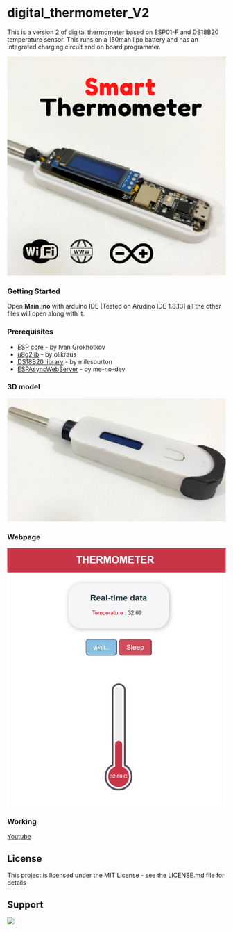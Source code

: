 # digital_thermometer_V2

This is a version 2 of [digital thermometer](https://github.com/Neutrino-1/digital_thermometer) based on ESP01-F and DS18B20 temperature sensor.
This runs on a 150mah lipo battery and has an integrated charging circuit and on board programmer.

![digital thermometer final build](https://github.com/Neutrino-1/digital_thermometer_V2/blob/main/images/Smart%20Thermometer.png)

### Getting Started

Open **Main.ino** with arduino IDE [Tested on Arudino IDE 1.8.13]
all the other files will open along with it.

### Prerequisites

* [ESP core](https://github.com/esp8266/Arduino) - by Ivan Grokhotkov
* [u8g2lib](https://github.com/olikraus/u8g2) - by olikraus
* [DS18B20 library](https://github.com/milesburton/Arduino-Temperature-Control-Library) - by milesburton
* [ESPAsyncWebServer](https://github.com/me-no-dev/ESPAsyncWebServer/blob/master/README.md#table-of-contents) - by me-no-dev

### 3D model

![digital thermometer 3d model](https://github.com/Neutrino-1/digital_thermometer_V2/blob/main/images/Smart%20Thermometer%20final.png)

### Webpage

![webpage](https://github.com/Neutrino-1/digital_thermometer_V2/blob/main/images/webpage.png)

### Working 

[Youtube](https://www.youtube.com/watch?v=ZBvN-_6jXKU)

## License

This project is licensed under the MIT License - see the [LICENSE.md](https://github.com/Neutrino-1/digital_thermometer_V2/blob/main/LICENSE) file for details


## Support

<a href="https://www.buymeacoffee.com/Neutrino"><img src="https://img.buymeacoffee.com/button-api/?text=Buy me a coffee&emoji=&slug=Neutrino&button_colour=FFDD00&font_colour=000000&font_family=Cookie&outline_colour=000000&coffee_colour=ffffff"></a>
